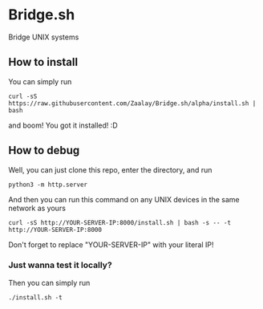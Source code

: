 # Bridge.sh
Bridge UNIX systems

## How to install
You can simply run
```
curl -sS https://raw.githubusercontent.com/Zaalay/Bridge.sh/alpha/install.sh | bash
```
and boom! You got it installed! :D

## How to debug
Well, you can just clone this repo, enter the directory, and run
```
python3 -m http.server
```
And then you can run this command on any UNIX devices in the same network
as yours
```
curl -sS http://YOUR-SERVER-IP:8000/install.sh | bash -s -- -t http://YOUR-SERVER-IP:8000
```
Don't forget to replace "YOUR-SERVER-IP" with your literal IP!


### Just wanna test it locally?
Then you can simply run
```
./install.sh -t
```
